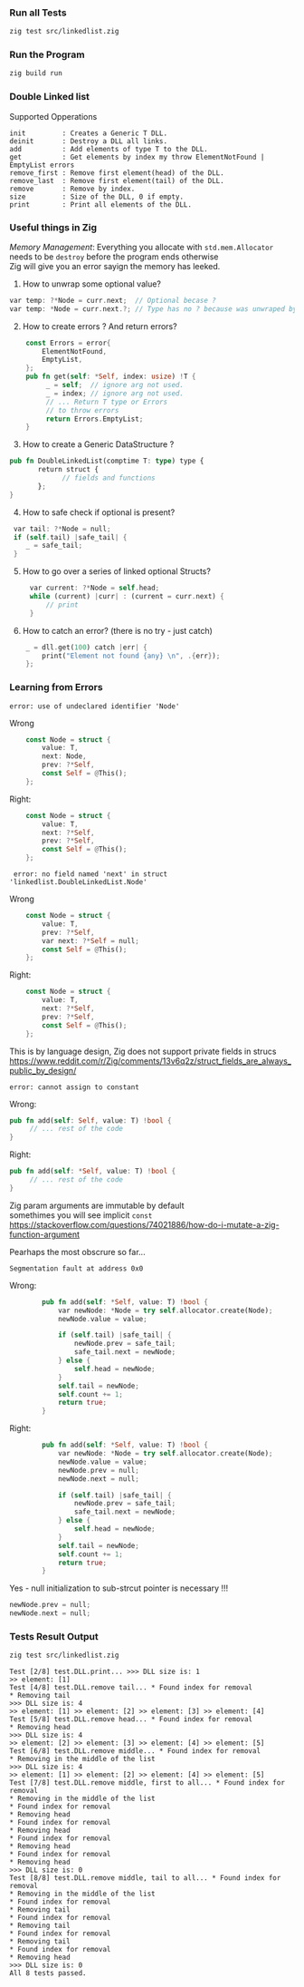 ### Run all Tests
```bash
zig test src/linkedlist.zig
```

### Run the Program
```bash
zig build run
```

### Double Linked list

Supported Opperations
```
init         : Creates a Generic T DLL.
deinit       : Destroy a DLL all links.
add          : Add elements of type T to the DLL.
get          : Get elements by index my throw ElementNotFound | EmptyList errors
remove_first : Remove first element(head) of the DLL.
remove_last  : Remove first element(tail) of the DLL.
remove       : Remove by index.
size         : Size of the DLL, 0 if empty.
print        : Print all elements of the DLL.
```

### Useful things in Zig

*Memory Management*: Everything you allocate with `std.mem.Allocator` <BR/> 
needs to be `destroy` before the program ends otherwise <BR/> 
Zig will give you an error sayign the memory has leeked. <BR/> 

1. How to unwrap some optional value? 
```Rust
var temp: ?*Node = curr.next;  // Optional becase ?
var temp: *Node = curr.next.?; // Type has no ? because was unwraped by .? 
```
2. How to create errors ? And return errors? 
```Rust
    const Errors = error{
        ElementNotFound,
        EmptyList,
    };
    pub fn get(self: *Self, index: usize) !T {
         _ = self;  // ignore arg not used.
         _ = index; // ignore arg not used.
         // ... Return T type or Errors
         // to throw errors
         return Errors.EmptyList;
    }
```
3. How to create a Generic DataStructure ?
```Rust
pub fn DoubleLinkedList(comptime T: type) type {
       return struct {
             // fields and functions
       };
}
```
4. How to safe check if optional is present?
```Rust
 var tail: ?*Node = null;
 if (self.tail) |safe_tail| {
    _ = safe_tail;
 }
```
5. How to go over a series of linked optional Structs?
```Rust
     var current: ?*Node = self.head;
     while (current) |curr| : (current = curr.next) {
         // print
     }
``` 
6. How to catch an error? (there is no try - just catch)
```Rust
    _ = dll.get(100) catch |err| {
        print("Element not found {any} \n", .{err});
    };
```

### Learning from Errors
```
error: use of undeclared identifier 'Node'
```
Wrong
```Rust
    const Node = struct {
        value: T,
        next: Node,
        prev: ?*Self,
        const Self = @This();
    };
```
Right:
```Rust
    const Node = struct {
        value: T,
        next: ?*Self,
        prev: ?*Self,
        const Self = @This();
    };
```
```
 error: no field named 'next' in struct 'linkedlist.DoubleLinkedList.Node'
```
Wrong
```Rust
    const Node = struct {
        value: T,
        prev: ?*Self,
        var next: ?*Self = null;
        const Self = @This();
    };
```
Right:
```Rust
    const Node = struct {
        value: T,
        next: ?*Self,
        prev: ?*Self,
        const Self = @This();
    };
```
This is by language design, Zig does not support private fields in strucs <BR/>
https://www.reddit.com/r/Zig/comments/13v6q2z/struct_fields_are_always_public_by_design/

```
error: cannot assign to constant
```
Wrong:
```Rust
pub fn add(self: Self, value: T) !bool {
     // ... rest of the code
}
```
Right:
```Rust
pub fn add(self: *Self, value: T) !bool {
     // ... rest of the code
}
```
Zig param arguments are immutable by default <BR/> somethimes you will see implicit `const`
https://stackoverflow.com/questions/74021886/how-do-i-mutate-a-zig-function-argument

Pearhaps the most obscrure so far...
```
Segmentation fault at address 0x0
```
Wrong:
```Rust
        pub fn add(self: *Self, value: T) !bool {
            var newNode: *Node = try self.allocator.create(Node);
            newNode.value = value;

            if (self.tail) |safe_tail| {
                newNode.prev = safe_tail;
                safe_tail.next = newNode;
            } else {
                self.head = newNode;
            }
            self.tail = newNode;
            self.count += 1;
            return true;
        }
```
Right:
```Rust
        pub fn add(self: *Self, value: T) !bool {
            var newNode: *Node = try self.allocator.create(Node);
            newNode.value = value;
            newNode.prev = null;
            newNode.next = null;

            if (self.tail) |safe_tail| {
                newNode.prev = safe_tail;
                safe_tail.next = newNode;
            } else {
                self.head = newNode;
            }
            self.tail = newNode;
            self.count += 1;
            return true;
        }
```
Yes - null initialization to sub-strcut pointer is necessary !!!
```Rust
newNode.prev = null;
newNode.next = null;
```


### Tests Result Output
```bash
zig test src/linkedlist.zig
```
```
Test [2/8] test.DLL.print... >>> DLL size is: 1
>> element: [1]
Test [4/8] test.DLL.remove tail... * Found index for removal
* Removing tail
>>> DLL size is: 4
>> element: [1] >> element: [2] >> element: [3] >> element: [4]
Test [5/8] test.DLL.remove head... * Found index for removal
* Removing head
>>> DLL size is: 4
>> element: [2] >> element: [3] >> element: [4] >> element: [5]
Test [6/8] test.DLL.remove middle... * Found index for removal
* Removing in the middle of the list
>>> DLL size is: 4
>> element: [1] >> element: [2] >> element: [4] >> element: [5]
Test [7/8] test.DLL.remove middle, first to all... * Found index for removal
* Removing in the middle of the list
* Found index for removal
* Removing head
* Found index for removal
* Removing head
* Found index for removal
* Removing head
* Found index for removal
* Removing head
>>> DLL size is: 0
Test [8/8] test.DLL.remove middle, tail to all... * Found index for removal
* Removing in the middle of the list
* Found index for removal
* Removing tail
* Found index for removal
* Removing tail
* Found index for removal
* Removing tail
* Found index for removal
* Removing head
>>> DLL size is: 0
All 8 tests passed.
```